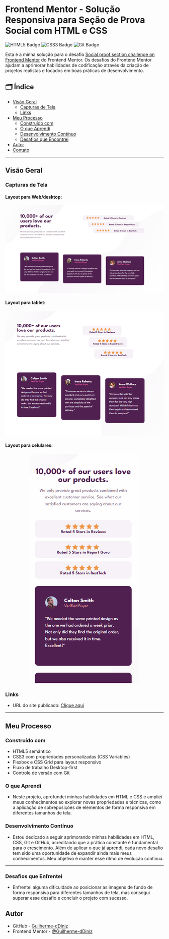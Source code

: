 # Frontend Mentor - Solução Responsiva para Seção de Prova Social com HTML e CSS

![HTML5 Badge](https://img.shields.io/badge/HTML5-E34F26?style=for-the-badge&logo=html5&logoColor=white)
![CSS3 Badge](https://img.shields.io/badge/CSS3-1572B6?style=for-the-badge&logo=css3&logoColor=white)
![Git Badge](https://img.shields.io/badge/Git-F05032?style=for-the-badge&logo=git&logoColor=white)

Esta é a minha solução para o desafio [Social proof section challenge on Frontend Mentor](https://www.frontendmentor.io/challenges/social-proof-section-6e0qTv_bA) do Frontend Mentor. Os desafios do Frontend Mentor ajudam a aprimorar habilidades de codificação através da criação de projetos realistas e focados em boas práticas de desenvolvimento.

## 🗂️ Índice

- [Visão Geral](#visão-geral)
  - [Capturas de Tela](#capturas-de-tela)
  - [Links](#links)
- [Meu Processo](#meu-processo)
  - [Construído com](#construído-com)
  - [O que Aprendi](#o-que-aprendi)
  - [Desenvolvimento Contínuo](#desenvolvimento-contínuo)
  - [Desafios que Encontrei](#desafios-que-enfrentei)
- [Autor](#autor)
- [Contato](#contato)

---

## Visão Geral 

### Capturas de Tela
#### Layout para Web/desktop:
<p align="center">
  <img src="./design/prova-social-desktop.png" alt="Captura de tela do projeto">
</p>

#### Layout para tablet:

<p align="center">
  <img src="./design/social-prova-tablet.png" alt="Captura de tela do projeto">
</p>

#### Layout para celulares:

<p align="center">
  <img src="./design/prova-social-mobile.gif" alt="Captura de tela do projeto">
</p>

### Links

- URL do site publicado: [Clique aqui](https://guilherme-ddiniz.github.io/social-proof-section-master/)

---

## Meu Processo 

### Construído com

- HTML5 semântico
- CSS3 com propriedades personalizadas (CSS Variables)
- Flexbox e CSS Grid para layout responsivo
- Fluxo de trabalho Desktop-first
- Controle de versão com Git

### O que Aprendi

- Neste projeto, aprofundei minhas habilidades em HTML e CSS e ampliei meus conhecimentos ao explorar novas propriedades e técnicas, como a aplicação de sobreposições de elementos de forma responsiva em diferentes tamanhos de tela.

### Desenvolvimento Contínuo

- Estou dedicado a seguir aprimorando minhas habilidades em HTML, CSS, Git e GitHub, acreditando que a prática constante é fundamental para o crescimento. Além de aplicar o que já aprendi, cada novo desafio tem sido uma oportunidade de expandir ainda mais meus conhecimentos. Meu objetivo é manter esse ritmo de evolução contínua.

---
### Desafios que Enfrentei

- Enfrentei alguma dificuldade ao posicionar as imagens de fundo de forma responsiva para diferentes tamanhos de tela, mas consegui superar esse desafio e concluir o projeto com sucesso.

## Autor

- GitHub - [Guilherme-dDiniz](https://github.com/Guilherme-dDiniz)
- Frontend Mentor - [@Guilherme-dDiniz](https://www.frontendmentor.io/profile/Guilherme-dDiniz)
